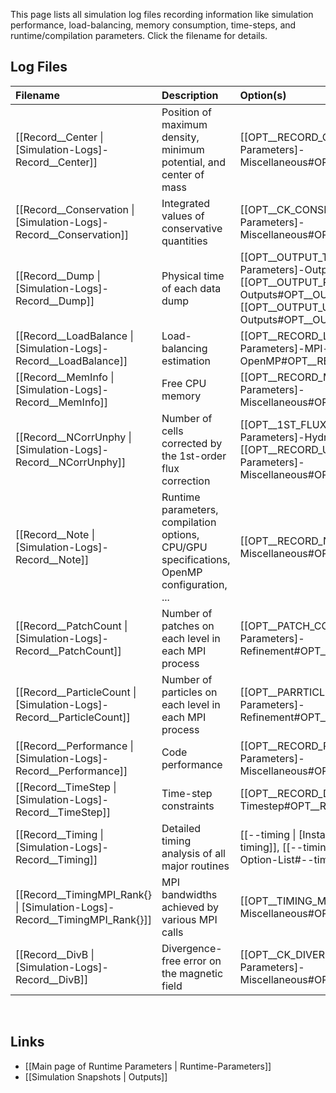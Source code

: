 This page lists all simulation log files recording information like
simulation performance, load-balancing, memory consumption, time-steps,
and runtime/compilation parameters. Click the filename for details.

## Log Files

| Filename | Description | Option(s) |
|:---|:---|:---|
| [[Record__Center \| [Simulation-Logs]-Record__Center]] | Position of maximum density, minimum potential, and center of mass | [[OPT__RECORD_CENTER \| [Runtime-Parameters]-Miscellaneous#OPT__RECORD_CENTER]] |
| [[Record__Conservation \| [Simulation-Logs]-Record__Conservation]] | Integrated values of conservative quantities | [[OPT__CK_CONSERVATION \| [Runtime-Parameters]-Miscellaneous#OPT__CK_CONSERVATION]] |
| [[Record__Dump \| [Simulation-Logs]-Record__Dump]] | Physical time of each data dump | [[OPT__OUTPUT_TOTAL \| [Runtime-Parameters]-Outputs#OPT__OUTPUT_TOTAL]], [[OPT__OUTPUT_PART \| [Runtime-Parameters]-Outputs#OPT__OUTPUT_PART]], [[OPT__OUTPUT_USER\| [Runtime-Parameters]-Outputs#OPT__OUTPUT_USER]] |
| [[Record__LoadBalance \| [Simulation-Logs]-Record__LoadBalance]] | Load-balancing estimation | [[OPT__RECORD_LOAD_BALANCE \| [Runtime-Parameters]-MPI-and-OpenMP#OPT__RECORD_LOAD_BALANCE]] |
| [[Record__MemInfo \| [Simulation-Logs]-Record__MemInfo]] | Free CPU memory | [[OPT__RECORD_MEMORY \| [Runtime-Parameters]-Miscellaneous#OPT__RECORD_MEMORY]] |
| [[Record__NCorrUnphy \| [Simulation-Logs]-Record__NCorrUnphy]] | Number of cells corrected by the 1st-order flux correction | [[OPT__1ST_FLUX_CORR \| [Runtime-Parameters]-Hydro#OPT__1ST_FLUX_CORR]], [[OPT__RECORD_UNPHY \| [Runtime-Parameters]-Miscellaneous#OPT__RECORD_UNPHY]] |
| [[Record__Note \| [Simulation-Logs]-Record__Note]] | Runtime parameters, compilation options, CPU/GPU specifications, OpenMP configuration, ... | [[OPT__RECORD_NOTE \| [Runtime-Parameters]-Miscellaneous#OPT__RECORD_NOTE]] |
| [[Record__PatchCount \| [Simulation-Logs]-Record__PatchCount]] | Number of patches on each level in each MPI process | [[OPT__PATCH_COUNT \| [Runtime-Parameters]-Refinement#OPT__PATCH_COUNT]] |
| [[Record__ParticleCount \| [Simulation-Logs]-Record__ParticleCount]] | Number of particles on each level in each MPI process | [[OPT__PARRTICLE_COUNT \| [Runtime-Parameters]-Refinement#OPT__PARTICLE_COUNT]] |
| [[Record__Performance \| [Simulation-Logs]-Record__Performance]] | Code performance | [[OPT__RECORD_PERFORMANCE \| [Runtime-Parameters]-Miscellaneous#OPT__RECORD_PERFORMANCE]] |
| [[Record__TimeStep \| [Simulation-Logs]-Record__TimeStep]] | Time-step constraints | [[OPT__RECORD_DT \| [Runtime-Parameters]-Timestep#OPT__RECORD_DT]] |
| [[Record__Timing \| [Simulation-Logs]-Record__Timing]] | Detailed timing analysis of all major routines | [[--timing \| [Installation]-Option-List#--timing]], [[--timing_solver \| [Installation]-Option-List#--timing_solver]] |
| [[Record__TimingMPI_Rank{} \| [Simulation-Logs]-Record__TimingMPI_Rank{}]] | MPI bandwidths achieved by various MPI calls | [[OPT__TIMING_MPI \| [Runtime-Parameters]-Miscellaneous#OPT__TIMING_MPI]] |
| [[Record__DivB \| [Simulation-Logs]-Record__DivB]] | Divergence-free error on the magnetic field | [[OPT__CK_DIVERGENCE_B \| [Runtime-Parameters]-Miscellaneous#OPT__CK_DIVERGENCE_B]] |


<br>

## Links
* [[Main page of Runtime Parameters | Runtime-Parameters]]
* [[Simulation Snapshots | Outputs]]
